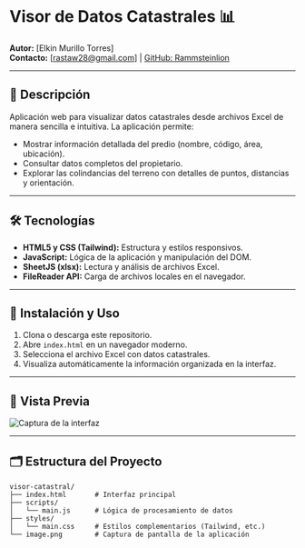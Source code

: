# Visor de Datos Catastrales 📊

**Autor:** [Elkin Murillo Torres]  
**Contacto:** [rastaw28@gmail.com] | [GitHub: Rammsteinlion](https://github.com/Rammsteinlion)

---

## 📌 Descripción

Aplicación web para visualizar datos catastrales desde archivos Excel de manera sencilla e intuitiva. La aplicación permite:

- Mostrar información detallada del predio (nombre, código, área, ubicación).  
- Consultar datos completos del propietario.  
- Explorar las colindancias del terreno con detalles de puntos, distancias y orientación.

---

## 🛠 Tecnologías

- **HTML5 y CSS (Tailwind):** Estructura y estilos responsivos.  
- **JavaScript:** Lógica de la aplicación y manipulación del DOM.  
- **SheetJS (xlsx):** Lectura y análisis de archivos Excel.  
- **FileReader API:** Carga de archivos locales en el navegador.

---

## 🚀 Instalación y Uso

1. Clona o descarga este repositorio.  
2. Abre `index.html` en un navegador moderno.  
3. Selecciona el archivo Excel con datos catastrales.  
4. Visualiza automáticamente la información organizada en la interfaz.

---

## 📸 Vista Previa

![Captura de la interfaz](image.png)

---

## 🗂 Estructura del Proyecto

```plaintext
visor-catastral/
├── index.html       # Interfaz principal
├── scripts/
│   └── main.js      # Lógica de procesamiento de datos
├── styles/
│   └── main.css     # Estilos complementarios (Tailwind, etc.)
└── image.png        # Captura de pantalla de la aplicación
